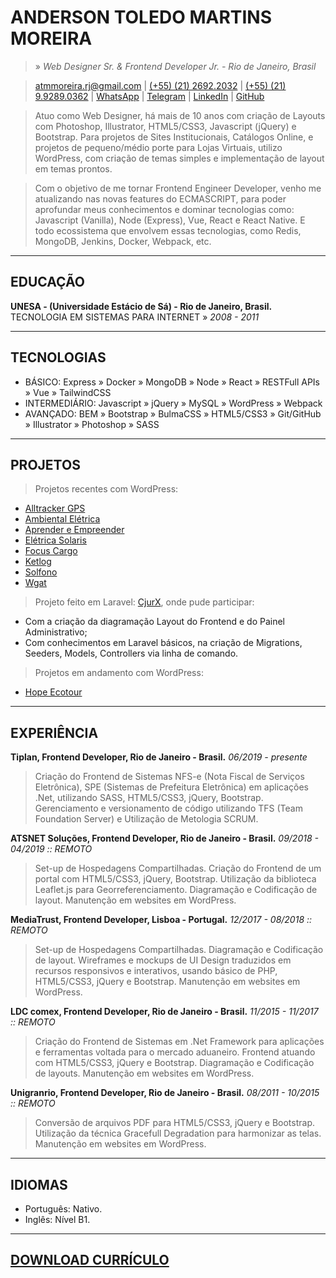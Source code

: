 # ANDERSON TOLEDO MARTINS MOREIRA
> » *Web Designer Sr. & Frontend Developer Jr. - Rio de Janeiro, Brasil*

> [atmmoreira.rj@gmail.com](mailto:atmmoreira.rj@gmail.com)
| [(+55) (21) 2692.2032](tel:+552126922032) | [(+55) (21) 9.9289.0362](tel:+5521992890362)
| [WhatsApp](https://api.whatsapp.com/send?phone=5521992890362)
| [Telegram](https://telegram.me/atmmoreira)
| [LinkedIn](http://br.linkedin.com/in/atmmoreira)
| [GitHub](https://github.com/atmmoreira)

> Atuo como Web Designer, há mais de 10 anos com criação de Layouts com Photoshop, Illustrator, HTML5/CSS3, Javascript (jQuery) e Bootstrap. Para projetos de Sites Institucionais, Catálogos Online, e projetos de pequeno/médio porte para Lojas Virtuais, utilizo WordPress, com criação de temas simples e implementação de layout em temas prontos.

> Com o objetivo de me tornar Frontend Engineer Developer, venho me atualizando nas novas features do ECMASCRIPT, para poder aprofundar meus conhecimentos e dominar tecnologias como: Javascript (Vanilla), Node (Express), Vue, React e React Native. E todo ecossistema que envolvem essas tecnologias, como Redis, MongoDB, Jenkins, Docker, Webpack, etc.

----

## EDUCAÇÃO
**UNESA - (Universidade Estácio de Sá) - Rio de Janeiro, Brasil.**
TECNOLOGIA EM SISTEMAS PARA INTERNET » *2008 - 2011*

----

## TECNOLOGIAS
- BÁSICO: Express » Docker » MongoDB » Node » React » RESTFull APIs » Vue » TailwindCSS
- INTERMEDIÁRIO: Javascript » jQuery » MySQL » WordPress » Webpack
- AVANÇADO: BEM » Bootstrap » BulmaCSS » HTML5/CSS3 » Git/GitHub » Illustrator » Photoshop » SASS

----

## PROJETOS
> Projetos recentes com WordPress:
- [Alltracker GPS](http://www.alltrackergps.com.br)
- [Ambiental Elétrica](http://www.ambientaleletrica.com.br)
- [Aprender e Empreender](http://www.aprendereempreender.com.br)
- [Elétrica Solaris](http://www.eletricasolaris.com.br)
- [Focus Cargo](http://www.focuscargo.com)
- [Ketlog](http://www.ketlog.com.br)
- [Solfono](http://www.solfono.com.br)
- [Wgat](http://www.wgat.com.br)

> Projeto feito em Laravel: [CjurX](http://www.cjurx.com.br), onde pude participar:
- Com a criação da diagramação Layout do Frontend e do Painel Administrativo;
- Com conhecimentos em Laravel básicos, na criação de Migrations, Seeders, Models, Controllers via linha de comando.

> Projetos em andamento com WordPress:  
- [Hope Ecotour](http://www.hopeecotour.com.br/)

----

## EXPERIÊNCIA
**Tiplan, Frontend Developer, Rio de Janeiro - Brasil.**
*06/2019 - presente*
> Criação do Frontend de Sistemas NFS-e (Nota Fiscal de Serviços Eletrônica), SPE (Sistemas de Prefeitura Eletrônica) em aplicações .Net, utilizando SASS, HTML5/CSS3, jQuery, Bootstrap. Gerenciamento e versionamento de código utilizando TFS (Team Foundation Server) e Utilização de Metologia SCRUM.

**ATSNET Soluções, Frontend Developer, Rio de Janeiro - Brasil.**
*09/2018 - 04/2019 :: REMOTO*
> Set-up de Hospedagens Compartilhadas. Criação do Frontend de um portal com HTML5/CSS3, jQuery, Bootstrap. Utilização da biblioteca Leaflet.js para Georreferenciamento. Diagramação e Codificação de layout. Manutenção em websites em WordPress.

**MediaTrust, Frontend Developer, Lisboa - Portugal.**
*12/2017 - 08/2018 :: REMOTO*
> Set-up de Hospedagens Compartilhadas. Diagramação e Codificação de layout. Wireframes e mockups de UI Design traduzidos em recursos responsivos e interativos, usando básico de PHP, HTML5/CSS3, jQuery e Bootstrap. Manutenção em websites em WordPress.

**LDC comex, Frontend Developer, Rio de Janeiro - Brasil.**
*11/2015 - 11/2017 :: REMOTO*
> Criação do Frontend de Sistemas em .Net Framework para aplicações e ferramentas voltada para o mercado aduaneiro. Frontend atuando com HTML5/CSS3, jQuery e Bootstrap. Diagramação e Codificação de layouts. Manutenção em websites em WordPress.

**Unigranrio, Frontend Developer, Rio de Janeiro - Brasil.**
*08/2011 - 10/2015 :: REMOTO*
> Conversão de arquivos PDF para HTML5/CSS3, jQuery e Bootstrap. Utilização da técnica Gracefull Degradation para harmonizar as telas. Manutenção em websites em WordPress.

----

## IDIOMAS
- Português: Nativo.
- Inglês: Nível B1.

----

## [DOWNLOAD CURRÍCULO](docs/andersontoledo-pt.pdf)
